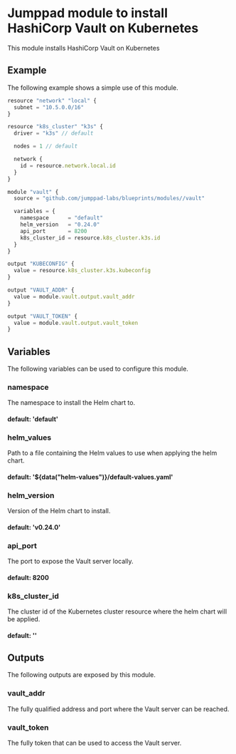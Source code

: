 # Jumppad module to install HashiCorp Vault on Kubernetes

This module installs HashiCorp Vault on Kubernetes

## Example

The following example shows a simple use of this module.

```javascript
resource "network" "local" {
  subnet = "10.5.0.0/16"
}

resource "k8s_cluster" "k3s" {
  driver = "k3s" // default

  nodes = 1 // default

  network {
    id = resource.network.local.id
  }
}

module "vault" {
  source = "github.com/jumppad-labs/blueprints/modules//vault"

  variables = {
    namespace      = "default"
    helm_version   = "0.24.0"
    api_port       = 8200
    k8s_cluster_id = resource.k8s_cluster.k3s.id
  }
}

output "KUBECONFIG" {
  value = resource.k8s_cluster.k3s.kubeconfig
}

output "VAULT_ADDR" {
  value = module.vault.output.vault_addr
}

output "VAULT_TOKEN" {
  value = module.vault.output.vault_token
}
```

## Variables

The following variables can be used to configure this module.

### namespace

The namespace to install the Helm chart to.

#### default: 'default' 


### helm_values

Path to a file containing the Helm values to use when applying the helm chart.

#### default: '${data("helm-values")}/default-values.yaml'


### helm_version

Version of the Helm chart to install.

#### default: 'v0.24.0'


### api_port

The port to expose the Vault server locally.

#### default: 8200


### k8s_cluster_id

The cluster id of the Kubernetes cluster resource where the helm chart will
be applied.

#### default: ''


## Outputs

The following outputs are exposed by this module.

### vault_addr

The fully qualified address and port where the Vault server can be reached.

### vault_token

The fully token that can be used to access the Vault server.